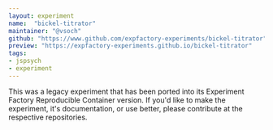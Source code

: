 ```yaml
---
layout: experiment
name:  "bickel-titrator"
maintainer: "@vsoch"
github: "https://www.github.com/expfactory-experiments/bickel-titrator"
preview: "https://expfactory-experiments.github.io/bickel-titrator"
tags:
- jspsych
- experiment
---
```


This was a legacy experiment that has been ported into its Experiment Factory Reproducible Container version. If you'd like to make the experiment, it's documentation, or use better, please contribute at the respective repositories.
